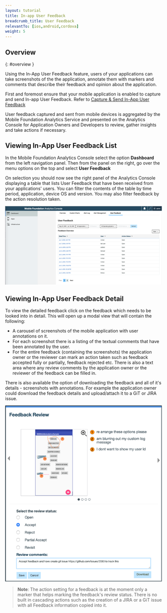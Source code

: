 ```yaml
---
layout: tutorial
title: In-app User Feedback
breadcrumb_title: User Feedback
relevantTo: [ios,android,cordova]
weight: 5
---
```

<!-- NLS_CHARSET=UTF-8 -->
## Overview
{: #overview }

Using the In-App User Feedback feature, users of your applications can take screenshots of the the application, annotate them with markers and comments that describe their feedback and opinion about the application.   

First and foremost ensure that your mobile application is enabled to capture and send In-app User Feedback.  Refer to [Capture & Send In-App User Feedback](../../analytics-api#sending-userfeedback-data)

User feedback captured and sent from mobile devices is aggregated by the Mobile Foundation Analytics Service and presented on the Analytics Console for Application Owners and Developers to review, gather insights and take actions if necessary.  

## Viewing In-App User Feedback List

In the Mobile Foundation Analytics Console select the option **Dashboard** from the left navigation panel.   Then from the panel on the right, go over the menu options on the top and select **User Feedback**    

On selection you should now see the right panel of the Analytics Console displaying a table that lists User Feedback that have been received from your applications' users.   You can filter the contents of the table by time period, application, device OS and version.  You may also filter feedback by the action resolution taken.

![User Feedback Summary](userFeedbackSummary.png)

## Viewing In-App User Feedback Detail

To view the detailed feedback click on the feedback which needs to be looked into in detail. This will open up a modal view that will contain the following: 

* A carousel of screenshots of the mobile application with user annotations on it.    
* For each screenshot there is a listing of the textual comments that have been annotated by the user.
* For the entire feedback (containing the screenshots) the application owner or the reviewer can mark an action taken such as feedback accepted fully or partially, feedback rejected etc. There is also a text area where any review comments by the application owner or the reviewer of the feedback can be filled in.   

There is also available the option of downloading the feedback and all of it's details - screenshots with annotations.   For example the application owner could download the feedback details and upload/attach it to a GiT or JIRA issue.  

![User Feedback Details](userFeedbackDetail.png)

> **Note**: The action setting for a feedback is at the moment only a marker that helps marking the feedback's review status.  There is no built in cascading actions such as the creation of a JIRA or a GiT issue with all Feedback information copied into it.    

